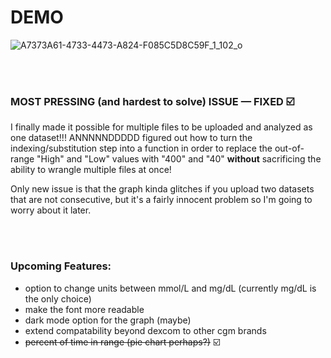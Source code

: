 # DEMO
![A7373A61-4733-4473-A824-F085C5D8C59F_1_102_o](https://github.com/user-attachments/assets/91d66eef-a387-4b96-baab-0715bd739b50)

<br></br>

### MOST PRESSING (and hardest to solve) ISSUE — FIXED ☑️
I finally made it possible for multiple files to be uploaded and analyzed as one dataset!!! ANNNNNDDDDD figured out
how to turn the indexing/substitution step into a function in order to replace the out-of-range "High" and "Low" values with "400" and "40" <strong>without</strong> 
sacrificing the ability to wrangle multiple files at once!

Only new issue is that the graph kinda glitches if you upload two datasets that are not consecutive, but it's a fairly innocent problem so I'm going to worry about it later.

<br></br>

### Upcoming Features: 
  - option to change units between mmol/L and mg/dL (currently mg/dL is the only choice)
  - make the font more readable
  - dark mode option for the graph (maybe)
  - extend compatability beyond dexcom to other cgm brands
  - <s>percent of time in range (pie chart perhaps?)</s> ☑️
